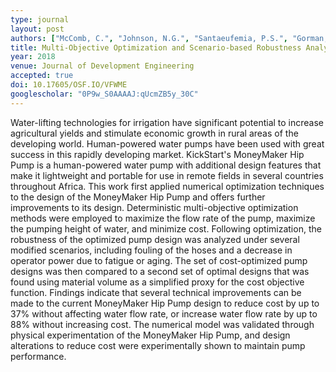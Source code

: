 ```yaml
---
type: journal
layout: post
authors: ["McComb, C.", "Johnson, N.G.", "Santaeufemia, P.S.", "Gorman, B.T.", "Kolste, B.", "Mobley, A.", "Shimada, K."]
title: Multi-Objective Optimization and Scenario-based Robustness Analysis of the Moneymaker Hip Pump
year: 2018
venue: Journal of Development Engineering
accepted: true
doi: 10.17605/OSF.IO/VFWME
googlescholar: "0P9w_S0AAAAJ:qUcmZB5y_30C"
---
```

Water-lifting technologies for irrigation have significant potential to increase agricultural yields and stimulate economic growth in rural areas of the developing world. Human-powered water pumps have been used with great success in this rapidly developing market. KickStart's MoneyMaker Hip Pump is a human-powered water pump with additional design features that make it lightweight and portable for use in remote fields in several countries throughout Africa. This work first applied numerical optimization techniques to the design of the MoneyMaker Hip Pump and offers further improvements to its design. Deterministic multi-objective optimization methods were employed to maximize the flow rate of the pump, maximize the pumping height of water, and minimize cost. Following optimization, the robustness of the optimized pump design was analyzed under several modified scenarios, including fouling of the hoses and a decrease in operator power due to fatigue or aging. The set of cost-optimized pump designs was then compared to a second set of optimal designs that was found using material volume as a simplified proxy for the cost objective function. Findings indicate that several technical improvements can be made to the current MoneyMaker Hip Pump design to reduce cost by up to 37% without affecting water flow rate, or increase water flow rate by up to 88% without increasing cost. The numerical model was validated through physical experimentation of the MoneyMaker Hip Pump, and design alterations to reduce cost were experimentally shown to maintain pump performance.
